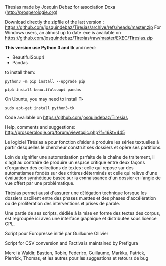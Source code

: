 ﻿Tiresias made by Josquin Debaz for association Doxa (http://prosperologie.org)

Download directly the zipfile of the last version : https://github.com/josquindebaz/Tiresias/archive/refs/heads/master.zip
For Windows users, an almost up to date .exe is available on https://github.com/josquindebaz/Tiresias/raw/master/EXEC/Tiresias.zip


__This version use Python 3 and tk__ 
and need:

- BeautifulSoup4
- Pandas

to install them:

`python3 -m pip install --upgrade pip`

`pip3 install beautifulsoup4 pandas`

On Ubuntu, you may need to install Tk

`sudo apt-get install python3-tk`


Code available on https://github.com/josquindebaz/Tiresias


Help, comments and suggestions: http://prosperologie.org/forum/viewtopic.php?f=16&t=445


Le logiciel Tirésias a pour fonction d'aider à produire les séries textuelles à partir desquelles le chercheur construit ses dossiers et opère ses partitions. 

Loin de signifier une automatisation parfaite de la chaîne de traitement, il s'agit au contraire de produire un espace critique entre deux façons d'organiser des collections de textes : celle qui repose sur des automatismes fondés sur des critères déterminés et celle qui relève d'une évaluation synthétique basée sur la connaissance d'un dossier et l'angle de vue offert par une problématique. 

Tirésias permet aussi d'assurer une délégation technique lorsque les dossiers oscillent entre des phases muettes et des phases d'accélération ou de prolifération des interventions et prises de parole.

Une partie de ses scripts, dédiée à la mise en forme des textes des corpus, est regroupée ici avec une interface graphique et distributée sous licence GPL.

Script pour Europresse initié par Guillaume Ollivier

Script for CSV conversion and Factiva is maintained by Prefigura

Merci à Waldir, Bastien, Robin, Federico, Guillaume, Markku, Patrick, Pierrick, Thomas, et les autres pour les suggestions et retours de bug
